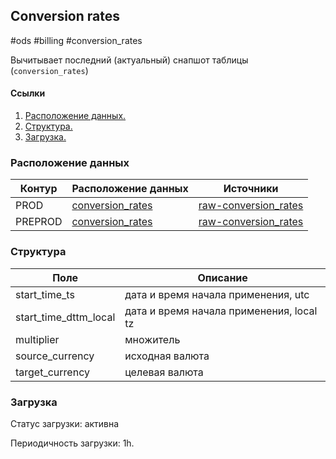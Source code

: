 ## Conversion rates
#ods #billing #conversion_rates

Вычитывает последний (актуальный) снапшот таблицы (`conversion_rates`)

#### Ссылки
1. [Расположение данных.](#расположение-данных)
2. [Структура.](#структура)
3. [Загрузка.](#загрузка)


### Расположение данных
| Контур  | Расположение данных                                                                                                           | Источники                                                                                                                                                              |
|---------|-------------------------------------------------------------------------------------------------------------------------------|------------------------------------------------------------------------------------------------------------------------------------------------------------------------|
| PROD    | [conversion_rates](https://yt.yandex-team.ru/hahn/navigation?path=//home/cloud-dwh/data/prod/ods/billing/conversion_rates)    | [raw-conversion_rates](https://yt.yandex-team.ru/hahn/navigation?path=//home/cloud-dwh/data/prod/raw/ydb/billing/hardware/default/billing/utility/conversion_rates)    |
| PREPROD | [conversion_rates](https://yt.yandex-team.ru/hahn/navigation?path=//home/cloud-dwh/data/preprod/ods/billing/conversion_rates) | [raw-conversion_rates](https://yt.yandex-team.ru/hahn/navigation?path=//home/cloud-dwh/data/preprod/raw/ydb/billing/hardware/default/billing/utility/conversion_rates) |


### Структура
| Поле                  | Описание                                 |
|-----------------------|------------------------------------------|
| start_time_ts         | дата и время начала применения, utc      |
| start_time_dttm_local | дата и время начала применения, local tz |
| multiplier            | множитель                                |
| source_currency       | исходная валюта                          |
| target_currency       | целевая валюта                           |

### Загрузка

Статус загрузки: активна

Периодичность загрузки: 1h.
